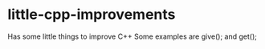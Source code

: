 # little-cpp-improvements
Has some little things to improve C++
Some examples are give(); and get();
